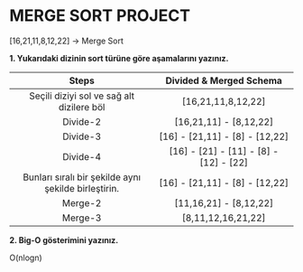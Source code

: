 # MERGE SORT PROJECT

[16,21,11,8,12,22] -> Merge Sort

**1. Yukarıdaki dizinin sort türüne göre aşamalarını yazınız.**

|Steps|Divided & Merged Schema|
|:--:|:--:|
| Seçili diziyi sol ve sağ alt dizilere böl   |[16,21,11,8,12,22]|
| Divide-2                                                |[16,21,11] - [8,12,22]|
| Divide-3                                                |[16] - [21,11] - [8] - [12,22]|
| Divide-4                                                |[16] - [21] - [11] - [8] - [12] - [22]|
| Bunları sıralı bir şekilde aynı şekilde birleştirin.          |[16] - [21,11] - [8] - [12,22]|
| Merge-2                                                 |[11,16,21] - [8,12,22]|
| Merge-3                                                 |[8,11,12,16,21,22]|

**2. Big-O gösterimini yazınız.**

 O(nlogn)
